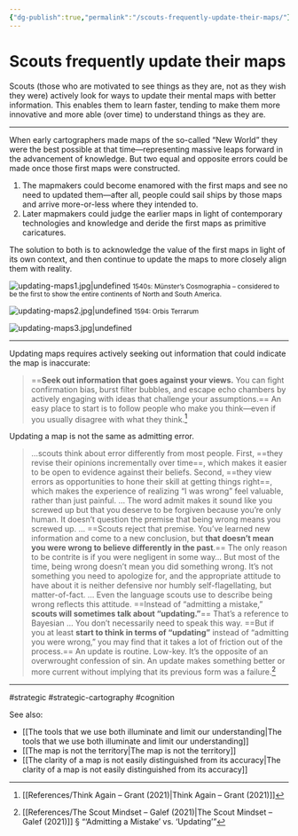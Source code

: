 ```yaml
---
{"dg-publish":true,"permalink":"/scouts-frequently-update-their-maps/"}
---
```


# Scouts frequently update their maps

Scouts (those who are motivated to see things as they are, not as they wish they were) actively look for ways to update their mental maps with better information. This enables them to learn faster, tending to make them more innovative and more able (over time) to understand things as they are.

---

When early cartographers made maps of the so-called “New World” they were the best possible at that time—representing massive leaps forward in the advancement of knowledge. But two equal and opposite errors could be made once those first maps were constructed.

1. The mapmakers could become enamored with the first maps and see no need to updated them—after all, people could sail ships by those maps and arrive more-or-less where they intended to.
2. Later mapmakers could judge the earlier maps in light of contemporary technologies and knowledge and deride the first maps as primitive caricatures.

The solution to both is to acknowledge the value of the first maps in light of its own context, and then continue to update the maps to more closely align them with reality.

![updating-maps1.jpg|undefined](/img/user/Attachments/updating-maps1.jpg)
<small>1540s: Münster’s Cosmographia – considered to be the first to show the entire continents of North and South America.</small>

![updating-maps2.jpg|undefined](/img/user/Attachments/updating-maps2.jpg)
<small>1594: Orbis Terrarum</small>

![updating-maps3.jpg|undefined](/img/user/Attachments/updating-maps3.jpg)

---

Updating maps requires actively seeking out information that could indicate the map is inaccurate:

> ==**Seek out information that goes against your views.** You can fight confirmation bias, burst filter bubbles, and escape echo chambers by actively engaging with ideas that challenge your assumptions.== An easy place to start is to follow people who make you think—even if you usually disagree with what they think.[^1]

Updating a map is not the same as admitting error.

> …scouts think about error differently from most people. First, ==they revise their opinions incrementally over time==, which makes it easier to be open to evidence against their beliefs. Second, ==they view errors as opportunities to hone their skill at getting things right==, which makes the experience of realizing “I was wrong” feel valuable, rather than just painful. 
> …
>The word admit makes it sound like you screwed up but that you deserve to be forgiven because you’re only human. It doesn’t question the premise that being wrong means you screwed up.
>…
> ==Scouts reject that premise. You’ve learned new information and come to a new conclusion, but **that doesn’t mean you were wrong to believe differently in the past**.== The only reason to be contrite is if you were negligent in some way… But most of the time, being wrong doesn’t mean you did something wrong. It’s not something you need to apologize for, and the appropriate attitude to have about it is neither defensive nor humbly self-flagellating, but matter-of-fact.
>…
> Even the language scouts use to describe being wrong reflects this attitude. ==Instead of “admitting a mistake,” **scouts will sometimes talk about “updating.”**== That’s a reference to Bayesian
>…
> You don’t necessarily need to speak this way. ==But if you at least **start to think in terms of “updating”** instead of “admitting you were wrong,” you may find that it takes a lot of friction out of the process.== An update is routine. Low-key. It’s the opposite of an overwrought confession of sin. An update makes something better or more current without implying that its previous form was a failure.[^2]

---
#strategic #strategic-cartography #cognition 

See also:
- [[The tools that we use both illuminate and limit our understanding\|The tools that we use both illuminate and limit our understanding]]
- [[The map is not the territory\|The map is not the territory]]
- [[The clarity of a map is not easily distinguished from its accuracy\|The clarity of a map is not easily distinguished from its accuracy]]

[^1]: [[References/Think Again – Grant (2021)\|Think Again – Grant (2021)]]
[^2]: [[References/The Scout Mindset – Galef (2021)\|The Scout Mindset – Galef (2021)]] § “‘Admitting a Mistake’ vs. ‘Updating’”